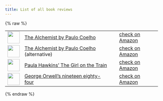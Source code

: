 ```yaml
---
title: List of all book reviews
---
```


{% raw %}
<table with="100%" class="book-list">
<tr>
</tr>
<tr>
    <td><img src="https://images-na.ssl-images-amazon.com/images/I/415usBnQn7L._SX328_BO1,204,203,200_.jpg" width="40"></td>
    <td>
        <a href="/book-The-Alchemist-by-Paulo-Coelho-2/">The Alchemist by Paulo Coelho</a> 
    </td>
    <td class="rating">
        <i class="glyphicon glyphicon-star"></i>
        <i class="glyphicon glyphicon-star"></i>
        <i class="glyphicon glyphicon-star"></i>
        <i class="glyphicon glyphicon-star"></i>
        <i class="glyphicon glyphicon-star-empty"></i>
    </td>
    <td><a href="https://www.amazon.co.uk/Alchemist-Fable-About-Following-Dream/dp/0722532938/ref=sr_1_1?ie=UTF8&qid=1470931691&sr=8-1&keywords=the+alchemist">check on Amazon</a></td>
</tr>
<tr>
    <td><img src="https://images-na.ssl-images-amazon.com/images/I/415usBnQn7L._SX328_BO1,204,203,200_.jpg" width="40"></td>
    <td>
        <a href="/book-The-Alchemist-by-Paulo-Coelho-1/">The Alchemist by Paulo Coelho</a> (alternative) 
    </td>
    <td class="rating">
        <i class="glyphicon glyphicon-star"></i>
        <i class="glyphicon glyphicon-star"></i>
        <i class="glyphicon glyphicon-star"></i>
        <i class="glyphicon glyphicon-star"></i>
        <i class="glyphicon glyphicon-star-empty"></i>
    </td>
    <td><a href="https://www.amazon.co.uk/Alchemist-Fable-About-Following-Dream/dp/0722532938/ref=sr_1_1?ie=UTF8&qid=1470931691&sr=8-1&keywords=the+alchemist">check on Amazon</a></td>
</tr>
<tr>
    <td><img src="https://images-na.ssl-images-amazon.com/images/I/41iogQRn2jL._SX318_BO1,204,203,200_.jpg" width="40"></td>
    <td>
        <a href="/book-Paula-Hawkins-The-Girl-on-the-Train/">Paula Hawkins’ The Girl on the Train</a> 
    </td>
    <td class="rating">
        <span>
            <i class="glyphicon glyphicon-star"></i>
            <i class="glyphicon glyphicon-star"></i>
            <i class="glyphicon glyphicon-star"></i>
            <i class="glyphicon glyphicon-star"></i>
            <i class="glyphicon glyphicon-star-empty"></i>
        </span>
    </td>
    <td><a href="https://www.amazon.co.uk/Girl-Train-Paula-Hawkins/dp/0552779776/ref=sr_1_1?ie=UTF8&qid=1470931945&sr=8-1&keywords=the+girl+on+the+train">check on Amazon</a></td>
</tr>
<tr>
    <td><img src="https://images-na.ssl-images-amazon.com/images/I/516GbNBFP6L._SX324_BO1,204,203,200_.jpg" width="40"></td>
    <td>
        <a href="/book-George-Orwell-1984/">George Orwell’s nineteen eighty-four</a> 
    </td>
    <td class="rating">
        <i class="glyphicon glyphicon-star"></i>
        <i class="glyphicon glyphicon-star"></i>
        <i class="glyphicon glyphicon-star"></i>
        <i class="glyphicon glyphicon-star"></i>
        <i class="glyphicon glyphicon-star"></i>
    </td>
    <td><a href="https://www.amazon.co.uk/Nineteen-Eighty-Four-Penguin-Modern-Classics/dp/014118776X/ref=sr_1_1?ie=UTF8&qid=1470932584&sr=8-1&keywords=George+Orwell%E2%80%99s+nineteen+eighty-four">check on Amazon</a></td>
</tr>
</table>

{% endraw %}